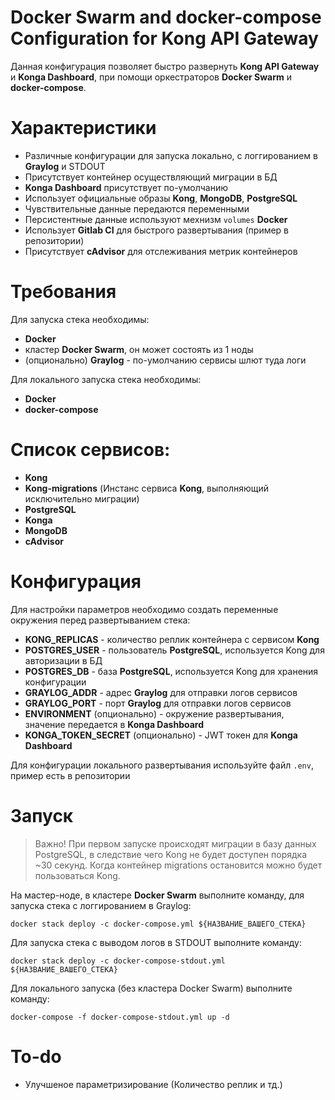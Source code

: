 # **Docker Swarm and docker-compose Configuration for Kong API Gateway**
Данная конфигурация позволяет быстро развернуть **Kong API Gateway** и **Konga Dashboard**, при помощи оркестраторов **Docker Swarm** и **docker-compose**.

# Характеристики
* Различные конфигурации для запуска локально, с логгированием в **Graylog** и STDOUT
* Присутствует контейнер осуществляющий миграции в БД
* **Konga Dashboard** присутствует по-умолчанию
* Использует официальные образы **Kong**, **MongoDB**, **PostgreSQL**
* Чувствительные данные передаются переменными
* Персистентные данные используют мехнизм ```volumes``` **Docker**
* Использует **Gitlab CI** для быстрого развертывания (пример в репозитории)
* Присутствует **cAdvisor** для отслеживания метрик контейнеров

# Требования
Для запуска стека необходимы:
* **Docker**
* кластер **Docker Swarm**, он может состоять из 1 ноды
* (опционально) **Graylog** - по-умолчанию сервисы шлют туда логи

Для локального запуска стека необходимы:
* **Docker**
* **docker-compose**

# Список сервисов:
* **Kong**
* **Kong-migrations** (Инстанс сервиса **Kong**, выполняющий исключительно миграции)
* **PostgreSQL**
* **Konga**
* **MongoDB**
* **cAdvisor**

# Конфигурация
Для настройки параметров необходимо создать переменные окружения перед развертыванием стека:

* **KONG_REPLICAS** - количество реплик контейнера с сервисом **Kong**
* **POSTGRES_USER** - пользователь **PostgreSQL**, используется Kong для авторизации в БД
* **POSTGRES_DB** - база **PostgreSQL**, используется Kong для хранения конфигурации
* **GRAYLOG_ADDR** - адрес **Graylog** для отправки логов сервисов
* **GRAYLOG_PORT** - порт **Graylog** для отправки логов сервисов
* **ENVIRONMENT** (опционально) - окружение развертывания, значение передается в **Konga Dashboard**
* **KONGA_TOKEN_SECRET** (опционально) - JWT токен для **Konga Dashboard**

Для конфигурации локального развертывания используйте файл ```.env```, пример есть в репозитории

# Запуск

> Важно! При первом запуске происходят миграции в базу данных PostgreSQL, в следствие чего Kong не будет доступен порядка ~30 секунд. Когда контейнер migrations остановится можно будет пользоваться Kong.

На мастер-ноде, в кластере **Docker Swarm** выполните команду, для запуска стека с логгированием в Graylog:
```
docker stack deploy -c docker-compose.yml ${НАЗВАНИЕ_ВАШЕГО_СТЕКА}
```
Для запуска стека с выводом логов в STDOUT выполните команду:
```
docker stack deploy -c docker-compose-stdout.yml ${НАЗВАНИЕ_ВАШЕГО_СТЕКА}
```
Для локального запуска (без кластера Docker Swarm) выполните команду:
```
docker-compose -f docker-compose-stdout.yml up -d
```

# To-do

* Улучшеное параметризирование (Количество реплик и тд.)
